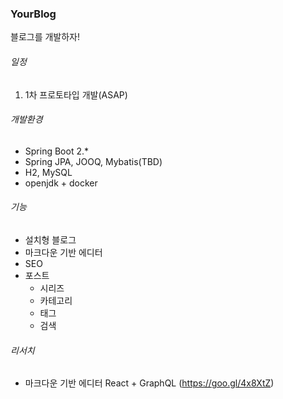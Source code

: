 ### YourBlog
블로그를 개발하자!

###### 일정
1. 1차 프로토타입 개발(ASAP)
    
###### 개발환경
* Spring Boot 2.*
* Spring JPA, JOOQ, Mybatis(TBD)
* H2, MySQL 
* openjdk + docker

###### 기능
* 설치형 블로그
* 마크다운 기반 에디터
* SEO
* 포스트
    * 시리즈
    * 카테고리
    * 태그
    * 검색
    
    
###### 리서치
* 마크다운 기반 에디터  React + GraphQL (https://goo.gl/4x8XtZ)
